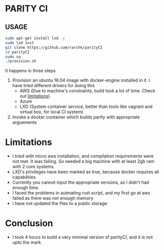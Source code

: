 PARITY CI
=== 
## USAGE
```bash
sudo apt-get install lxd -y
sudo lxd init 
git clone https://github.com/rarchk/parityCI
cd parityCI
sudo su
./provision.sh 
  ```
It happens in three steps 

1. Provision an ubuntu 16.04 image with docker-engine installed in it. I have tried different drivers for doing this 
    - AWS (Due to machine's constraints, build took a lot of time. Check out [limitations](#limitations))
    - Azure 
    - LXD (System container service, better than tools like vagrant and virtual box, for local CI system)
2. Invoke a docker container which builds parity with appropriate arguements 

# Limitations 
- I tried with micro aws installation, and compilation requirements were not met. It was failing. So needed a big machine with at least 2gb ram with 2 core systems.
- LXD's privileges have been marked as true, because docker requires all capabilities
- Currently you cannot input the appropriate versions, as I didn't had enough time. 
- I faced the problems in autmating rust script, and my first go at aws failed as there was not enough memory 
- I have not updated the files to a public storage 

# Conclusion 
- I took 4 hours to build a very minimal version of parityCI, and it is not upto the mark. 
